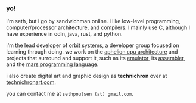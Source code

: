 ### yo!

i'm seth, but i go by sandwichman online. i like low-level programming, computer/processor architecture, and compilers. I mainly use C, although I have experience in odin, java, rust, and python.

i'm the lead developer of [orbit systems](https://github.com/orbit-systems), a developer group focused on learning through doing. we work on the [aphelion cpu architecture](https://github.com/orbit-systems/aphelion) and projects that surround and support it, such as its [emulator](https://github.com/orbit-systems/comet), its [assembler](https://github.com/orbit-systems/comet), and the [mars programming language](https://github.com/orbit-systems/mars).

i also create digital art and graphic design as **technichron** over at [technichronart.com](https://www.technichronart.com/).

you can contact me at `sethpoulsen (at) gmail.com`.
